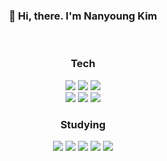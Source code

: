 

<div align="center">
  <h3>🤚 Hi, there. I'm Nanyoung Kim</h3>
  <br>
  <h3>Tech</h3>
  <img src="https://img.shields.io/badge/Python-3776AB.svg?style=for-the-badge&logo=python&logoColor=ffd343" />
  <img src="https://img.shields.io/badge/JavaScript-F7DF1E.svg?style=for-the-badge&logo=javascript&logoColor=000000" />
  <img src="https://img.shields.io/badge/TypeScript-02569B.svg?style=for-the-badge&logo=typescript&logoColor=ffffff" />
  <br>
  <img src="https://img.shields.io/badge/MySQL-4479A1.svg?style=for-the-badge&logo=mysql&logoColor=ffffff" />
  <img src="https://img.shields.io/badge/MongoDB-47A248.svg?style=for-the-badge&logo=mongodb&logoColor=ffffff" />
  <img src="https://img.shields.io/badge/Supabase-3FCF8E.svg?style=for-the-badge&logo=supabase&logoColor=ffffff" />
  <br>
  <h3>Studying</h3>
  <img src="https://img.shields.io/badge/Pandas-150458.svg?style=for-the-badge&logo=pandas&logoColor=ffffff" />
  <img src="https://img.shields.io/badge/Numpy-013243.svg?style=for-the-badge&logo=numpy&logoColor=ffffff" />
  <img src="https://img.shields.io/badge/Streamlit-FF4B4B.svg?style=for-the-badge&logo=streamlit&logoColor=ffffff" />
  <img src="https://img.shields.io/badge/GA4-E37400.svg?style=for-the-badge&logo=googleanalytics&logoColor=ffffff" />
  <img src="https://img.shields.io/badge/Figma-F24E1E.svg?style=for-the-badge&logo=figma&logoColor=ffffff" />
  <br>

</div>
